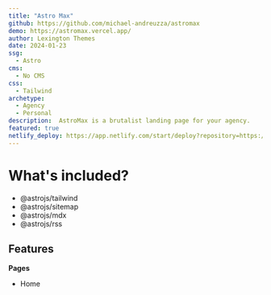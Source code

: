 ```yaml
---
title: "Astro Max"
github: https://github.com/michael-andreuzza/astromax
demo: https://astromax.vercel.app/
author: Lexington Themes
date: 2024-01-23
ssg:
  - Astro
cms:
  - No CMS
css:
  - Tailwind
archetype:
  - Agency
  - Personal
description:  AstroMax is a brutalist landing page for your agency.
featured: true
netlify_deploy: https://app.netlify.com/start/deploy?repository=https://github.com/michael-andreuzza/astromax
---
```


# What's included?
- @astrojs/tailwind
- @astrojs/sitemap
- @astrojs/mdx
- @astrojs/rss


## Features
**Pages**
- Home
